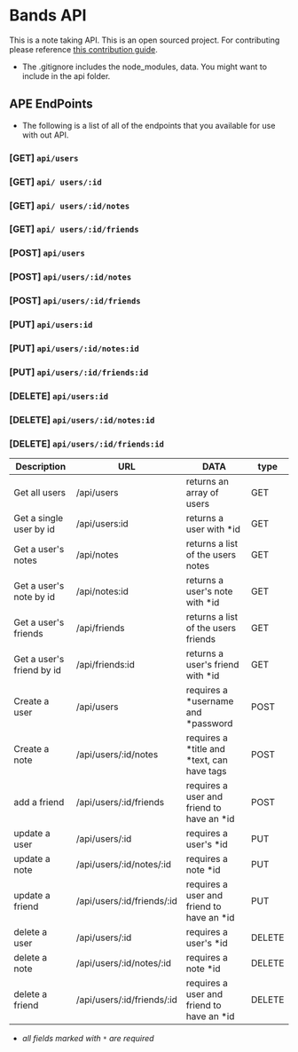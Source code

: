 # Bands API

This is a note taking API. This is an open sourced project. For contributing please reference [this contribution guide](https://github.com/emukupa).

* The .gitignore includes the node_modules, data. You might want to include in the api folder.

## APE EndPoints

* The following is a list of all of the endpoints that you available for use with out API.

### [GET] `api/users`

### [GET] `api/ users/:id`

### [GET] `api/ users/:id/notes`

### [GET] `api/ users/:id/friends`

### [POST] `api/users`

### [POST] `api/users/:id/notes`

### [POST] `api/users/:id/friends`

### [PUT] `api/users:id`

### [PUT] `api/users/:id/notes:id`

### [PUT] `api/users/:id/friends:id`

### [DELETE] `api/users:id`

### [DELETE] `api/users/:id/notes:id`

### [DELETE] `api/users/:id/friends:id`

| Description               | URL                        | DATA                                         | type   |
| ------------------------- | -------------------------- | -------------------------------------------- | ------ |
| Get all users             | /api/users                 | returns an array of users                    | GET    |
| Get a single user by id   | /api/users:id              | returns a user with \*id                     | GET    |
| Get a user's notes        | /api/notes                 | returns a list of the users notes            | GET    |
| Get a user's note by id   | /api/notes:id              | returns a user's note with \*id              | GET    |
| Get a user's friends      | /api/friends               | returns a list of the users friends          | GET    |
| Get a user's friend by id | /api/friends:id            | returns a user's friend with \*id            | GET    |
| Create a user             | /api/users                 | requires a \*username and \*password         | POST   |
| Create a note             | /api/users/:id/notes       | requires a \*title and \*text, can have tags | POST   |
| add a friend              | /api/users/:id/friends     | requires a user and friend to have an \*id   | POST   |
| update a user             | /api/users/:id             | requires a user's \*id                       | PUT    |
| update a note             | /api/users/:id/notes/:id   | requires a note \*id                         | PUT    |
| update a friend           | /api/users/:id/friends/:id | requires a user and friend to have an \*id   | PUT    |
| delete a user             | /api/users/:id             | requires a user's \*id                       | DELETE |
| delete a note             | /api/users/:id/notes/:id   | requires a note \*id                         | DELETE |
| delete a friend           | /api/users/:id/friends/:id | requires a user and friend to have an \*id   | DELETE |

* _all fields marked with `*` are required_
